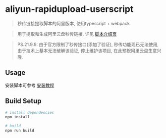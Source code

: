 # aliyun-rapidupload-userscript

> 秒传链接提取脚本的阿里版本, 使用typescript + webpack

> 用于提取和生成阿里云盘秒传链接, 详见 [脚本介绍页](https://github.com/mengzonefire/aliyun-rapidupload-userscript/blob/main/homePage.md)

> PS.21.9.9: 由于官方限制了秒传接口(添加了验证), 秒传功能现已无法使用, 由于技术上基本无法破解该验证, 停止维护该项目, 在此预祝阿里云盘生意兴隆.

## Usage

安装脚本可参考 [安装教程](https://shimo.im/docs/Jqf8y260KuofSb4K/)

## Build Setup

``` bash
# install dependencies
npm install

# build
npm run build